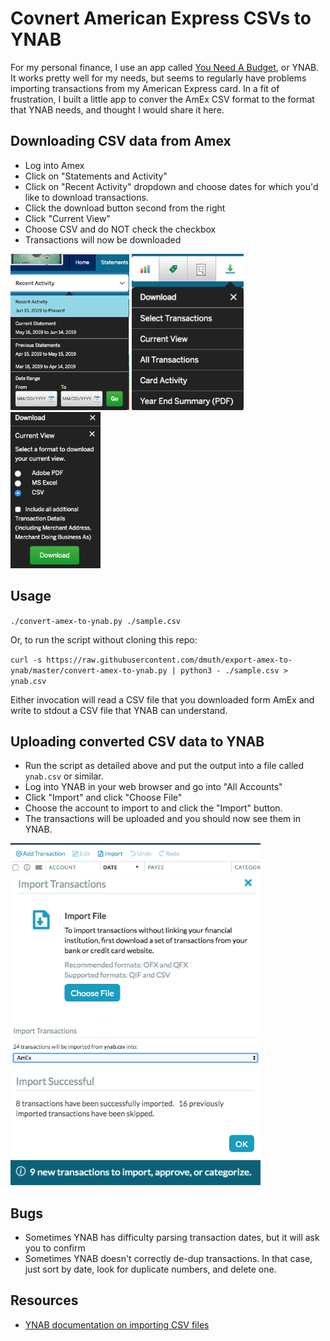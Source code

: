
# Covnert American Express CSVs to YNAB

For my personal finance, I use an app called <a href="https://ynab.com/referral/?ref=PreCBGSWL1digXGL&utm_source=customer_referral">You Need A Budget</a>, or YNAB.
It works pretty well for my needs, but seems to regularly have problems importing 
transactions from my American Express card.  In a fit of frustration, I built a 
little app to conver the AmEx CSV format to the format that YNAB needs, and thought 
I would share it here.


## Downloading CSV data from Amex

- Log into Amex
- Click on "Statements and Activity"
- Click on "Recent Activity" dropdown and choose dates for which you'd like to download transactions.
- Click the download button second from the right
- Click "Current View"
- Choose CSV and do NOT check the checkbox
- Transactions will now be downloaded

<img src="./img/amex-1.png" height="250" alt="Amex Recent Activity" /> <img src="./img/amex-2.png" height="250" alt="Amex download"/> <img src="./img/amex-3.png" height="250" alt="Amex download CSV"/>


## Usage

`./convert-amex-to-ynab.py ./sample.csv`

Or, to run the script without cloning this repo:

`curl -s https://raw.githubusercontent.com/dmuth/export-amex-to-ynab/master/convert-amex-to-ynab.py | python3 - ./sample.csv > ynab.csv`

Either invocation will read a CSV file that you downloaded form AmEx and write to stdout
a CSV file that YNAB can understand.


## Uploading converted CSV data to YNAB

- Run the script as detailed above and put the output into a file called `ynab.csv` or similar.
- Log into YNAB in your web browser and go into "All Accounts"
- Click "Import" and click "Choose File"
- Choose the account to import to and click the "Import" button.
- The transactions will be uploaded and you should now see them in YNAB.

<img src="./img/ynab-1.png" width="400" alt="" />
<img src="./img/ynab-2.png" width="400" alt="" />
<img src="./img/ynab-3.png" width="400" alt="" />
<img src="./img/ynab-4.png" width="400" alt="" />
<img src="./img/ynab-5.png" width="400" alt="" />


## Bugs

- Sometimes YNAB has difficulty parsing transaction dates, but it will ask you to confirm
- Sometimes YNAB doesn't correctly de-dup transactions.  In that case, just sort by date, look for duplicate numbers, and delete one.



## Resources

- <a href="https://docs.youneedabudget.com/article/921-formatting-csv-file">YNAB documentation on importing CSV files</a>



